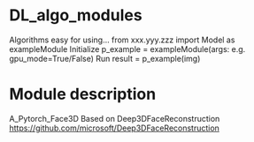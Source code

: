 # DL_algo_modules
Algorithms easy for using...
from xxx.yyy.zzz import Model as exampleModule
Initialize
p_example = exampleModule(args: e.g. gpu_mode=True/False)
Run
result = p_example(img)

# Module description
A_Pytorch_Face3D
Based on Deep3DFaceReconstruction https://github.com/microsoft/Deep3DFaceReconstruction